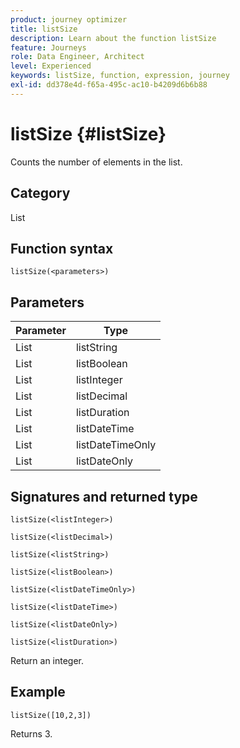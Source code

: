 ```yaml
---
product: journey optimizer
title: listSize
description: Learn about the function listSize
feature: Journeys
role: Data Engineer, Architect
level: Experienced
keywords: listSize, function, expression, journey
exl-id: dd378e4d-f65a-495c-ac10-b4209d6b6b88
---
```

# listSize {#listSize}

Counts the number of elements in the list.

## Category

List

## Function syntax

`listSize(<parameters>)`

## Parameters

| Parameter | Type             |
|-----------|------------------|
| List      | listString       |
| List      | listBoolean      |
| List      | listInteger      |
| List      | listDecimal      |
| List      | listDuration     |
| List      | listDateTime     |
| List      | listDateTimeOnly |
| List      | listDateOnly     |

## Signatures and returned type

`listSize(<listInteger>)`

`listSize(<listDecimal>)`

`listSize(<listString>)`

`listSize(<listBoolean>)`

`listSize(<listDateTimeOnly>)`

`listSize(<listDateTime>)`

`listSize(<listDateOnly>)`

`listSize(<listDuration>)`

Return an integer.

## Example

`listSize([10,2,3])`

Returns 3.
